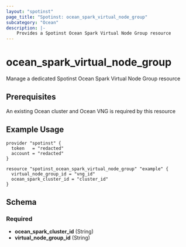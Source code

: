 ```yaml
---
layout: "spotinst"
page_title: "Spotinst: ocean_spark_virtual_node_group"
subcategory: "Ocean"
description: |-
    Provides a Spotinst Ocean Spark Virtual Node Group resource
---
```


# ocean_spark_virtual_node_group

Manage a dedicated Spotinst Ocean Spark Virtual Node Group resource

## Prerequisites

An existing Ocean cluster and Ocean VNG is required by this resource

## Example Usage

```hcl
provider "spotinst" {
  token   = "redacted"
  account = "redacted"
}

resource "spotinst_ocean_spark_virtual_node_group" "example" {
  virtual_node_group_id = "vng_id"
  ocean_spark_cluster_id = "cluster_id"
}
```

<!-- schema generated by tfplugindocs -->
## Schema

### Required

- **ocean_spark_cluster_id** (String)
- **virtual_node_group_id** (String)


